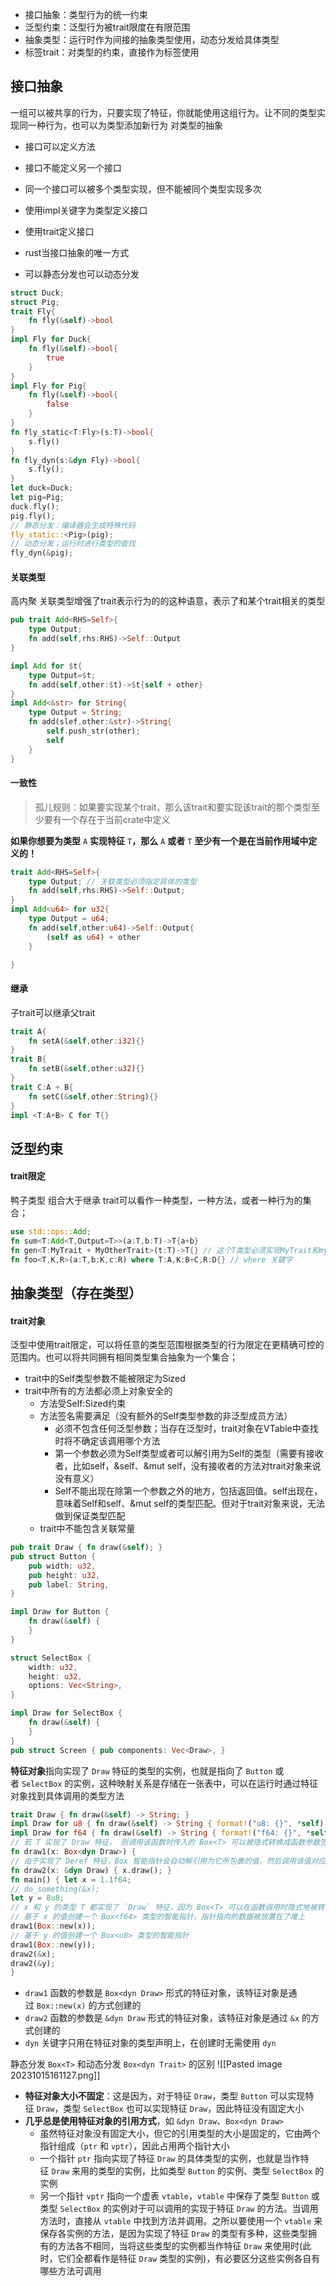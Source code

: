 - 接口抽象：类型行为的统一约束
- 泛型约束：泛型行为被trait限度在有限范围
- 抽象类型：运行时作为间接的抽象类型使用，动态分发给具体类型
- 标签trait：对类型的约束，直接作为标签使用
## 接口抽象
一组可以被共享的行为，只要实现了特征，你就能使用这组行为。让不同的类型实现同一种行为，也可以为类型添加新行为
对类型的抽象

- 接口可以定义方法
- 接口不能定义另一个接口
- 同一个接口可以被多个类型实现，但不能被同个类型实现多次
- 使用impl关键字为类型定义接口
- 使用trait定义接口


- rust当接口抽象的唯一方式
- 可以静态分发也可以动态分发

``` rust
struct Duck;
struct Pig;
trait Fly{
	fn fly(&self)->bool
}
impl Fly for Duck{
	fn fly(&self)->bool{
		true
	}
}
impl Fly for Pig{
	fn fly(&self)->bool{
		false
	}
}
fn fly_static<T:Fly>(s:T)->bool{
	s.fly()
}
fn fly_dyn(s:&dyn Fly)->bool{
	s.fly();
}
let duck=Duck;
let pig=Pig;
duck.fly();
pig.fly();
// 静态分发：编译器会生成特殊代码
fly_static::<Pig>(pig);
// 动态分发；运行时进行类型的查找
fly_dyn(&pig);
```
#### 关联类型
高内聚
关联类型增强了trait表示行为的的这种语意，表示了和某个trait相关的类型
``` rust
pub trait Add<RHS=Self>{
	type Output;
	fn add(self,rhs:RHS)->Self::Output
}

impl Add for $t{
	type Output=$t;
	fn add(self,other:$t)->$t{self + other}
}
impl Add<&str> for String{
	type Output = String;
	fn add(slef,other:&str)->String{
		self.push_str(other);
		self
	}
}
```
#### 一致性
> 孤儿规则：如果要实现某个trait，那么该trait和要实现该trait的那个类型至少要有一个存在于当前crate中定义

**如果你想要为类型** `A` **实现特征** `T`**，那么** `A` **或者** `T` **至少有一个是在当前作用域中定义的！**
``` rust
trait Add<RHS=Self>{
	type Output; // 关联类型必须指定具体的类型
	fn add(self,rhs:RHS)->Self::Output;
}
impl Add<u64> for u32{
	type Output = u64;
	fn add(self,other:u64)->Self::Output{
		(self as u64) + other
	}

}
```
#### 继承
子trait可以继承父trait
``` rust
trait A{
	fn setA(&self,other:i32){}
}
trait B{
	fn setB(&self,other:u32){}
}
trait C:A + B{
	fn setC(&self,other:String){}
}
impl <T:A+B> C for T{}
```
## 泛型约束
#### trait限定
鸭子类型
组合大于继承
trait可以看作一种类型，一种方法，或者一种行为的集合；
``` Rust
use std::ops::Add;
fn sum<T:Add<T,Output=T>>(a:T,b:T)->T{a+b}
fn gen<T:MyTrait + MyOtherTrait>(t:T)->T{} // 这个T类型必须实现MyTrait和myOtherTrait中定义的全部方法，才能使用该泛型函数
fn foo<T,K,R>(a:T,b:K,c:R) where T:A,K:B+C,R:D{} // where 关键字
```

## 抽象类型（存在类型）
#### trait对象
泛型中使用trait限定，可以将任意的类型范围根据类型的行为限定在更精确可控的范围内。也可以将共同拥有相同类型集合抽象为一个集合；

- trait中的Self类型参数不能被限定为Sized
- trait中所有的方法都必须上对象安全的
	- 方法受Self:Sized约束
	- 方法签名需要满足（没有额外的Self类型参数的非泛型成员方法）
		- 必须不包含任何泛型参数；当存在泛型时，trait对象在VTable中查找时将不确定该调用哪个方法
		- 第一个参数必须为Self类型或者可以解引用为Self的类型（需要有接收者，比如self，&self、&mut self，没有接收者的方法对trait对象来说没有意义）
		- Self不能出现在除第一个参数之外的地方，包括返回值。self出现在，意味着Self和self、&mut self的类型匹配。但对于trait对象来说，无法做到保证类型匹配
	- trait中不能包含关联常量

``` Rust 
pub trait Draw { fn draw(&self); }
pub struct Button {
    pub width: u32,
    pub height: u32,
    pub label: String,
}

impl Draw for Button {
    fn draw(&self) {
    }
}

struct SelectBox {
    width: u32,
    height: u32,
    options: Vec<String>,
}

impl Draw for SelectBox {
    fn draw(&self) {
    }
}
pub struct Screen { pub components: Vec<Draw>, }
```
**特征对象**指向实现了 `Draw` 特征的类型的实例，也就是指向了 `Button` 或者 `SelectBox` 的实例，这种映射关系是存储在一张表中，可以在运行时通过特征对象找到具体调用的类型方法
```rust 
trait Draw { fn draw(&self) -> String; } 
impl Draw for u8 { fn draw(&self) -> String { format!("u8: {}", *self) } } 
impl Draw for f64 { fn draw(&self) -> String { format!("f64: {}", *self) } } 
// 若 T 实现了 Draw 特征， 则调用该函数时传入的 Box<T> 可以被隐式转换成函数参数签名中的 Box<dyn Draw>
fn draw1(x: Box<dyn Draw>) {
// 由于实现了 Deref 特征，Box 智能指针会自动解引用为它所包裹的值，然后调用该值对应的类型上定义的 `draw` 方法 x.draw(); }
fn draw2(x: &dyn Draw) { x.draw(); }
fn main() { let x = 1.1f64; 
// do_something(&x);
let y = 8u8; 
// x 和 y 的类型 T 都实现了 `Draw` 特征，因为 Box<T> 可以在函数调用时隐式地被转换为特征对象 Box<dyn Draw> 
// 基于 x 的值创建一个 Box<f64> 类型的智能指针，指针指向的数据被放置在了堆上 
draw1(Box::new(x)); 
// 基于 y 的值创建一个 Box<u8> 类型的智能指针
draw1(Box::new(y));
draw2(&x);
draw2(&y);
}
```
- `draw1` 函数的参数是 `Box<dyn Draw>` 形式的特征对象，该特征对象是通过 `Box::new(x)` 的方式创建的
- `draw2` 函数的参数是 `&dyn Draw` 形式的特征对象，该特征对象是通过 `&x` 的方式创建的
- `dyn` 关键字只用在特征对象的类型声明上，在创建时无需使用 `dyn`

静态分发 `Box<T>` 和动态分发 `Box<dyn Trait>` 的区别
![[Pasted image 20231015161127.png]]
- **特征对象大小不固定**：这是因为，对于特征 `Draw`，类型 `Button` 可以实现特征 `Draw`，类型 `SelectBox` 也可以实现特征 `Draw`，因此特征没有固定大小
- **几乎总是使用特征对象的引用方式**，如 `&dyn Draw`、`Box<dyn Draw>`
    - 虽然特征对象没有固定大小，但它的引用类型的大小是固定的，它由两个指针组成（`ptr` 和 `vptr`），因此占用两个指针大小
    - 一个指针 `ptr` 指向实现了特征 `Draw` 的具体类型的实例，也就是当作特征 `Draw` 来用的类型的实例，比如类型 `Button` 的实例、类型 `SelectBox` 的实例
    - 另一个指针 `vptr` 指向一个虚表 `vtable`，`vtable` 中保存了类型 `Button` 或类型 `SelectBox` 的实例对于可以调用的实现于特征 `Draw` 的方法。当调用方法时，直接从 `vtable` 中找到方法并调用。之所以要使用一个 `vtable` 来保存各实例的方法，是因为实现了特征 `Draw` 的类型有多种，这些类型拥有的方法各不相同，当将这些类型的实例都当作特征 `Draw` 来使用时(此时，它们全都看作是特征 `Draw` 类型的实例)，有必要区分这些实例各自有哪些方法可调用